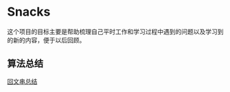 # Snacks
这个项目的目标主要是帮助梳理自己平时工作和学习过程中遇到的问题以及学习到的新的内容，便于以后回顾。
## 算法总结
[回文串总结](https://github.com/fengxiao2019/Snacks/blob/master/summary/palindrome.md)
 
